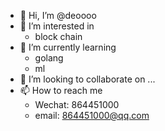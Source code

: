 - 👋 Hi, I’m @deoooo
- 👀 I’m interested in
  - block chain
- 🌱 I’m currently learning 
  - golang
  - ml
- 💞️ I’m looking to collaborate on ...
- 📫 How to reach me
  - Wechat: 864451000
  - email: 864451000@qq.com 
<!---
deoooo/deoooo is a ✨ special ✨ repository because its `README.md` (this file) appears on your GitHub profile.
You can click the Preview link to take a look at your changes.
--->
